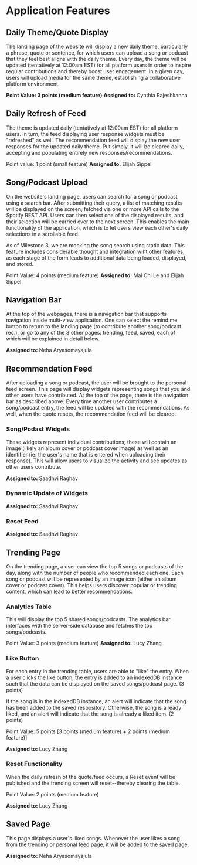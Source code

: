 # Application Features

## Daily Theme/Quote Display

The landing page of the website will display a new daily theme, particularly a phrase, quote or sentence, for which users can upload a song or podcast that they feel best aligns with the daily theme. Every day, the theme will be updated (tentatively at 12:00am EST) for all platform users in order to inspire regular contributions and thereby boost user engagement. In a given day, users will upload media for the same theme, establishing a collaborative platform environment.

**Point Value: 3 points (medium feature)**
**Assigned to:** Cynthia Rajeshkanna

## Daily Refresh of Feed

The theme is updated daily (tentatively at 12:00am EST) for all platform users. In turn, the feed displaying user response widgets must be "refreshed" as well. The recommendation feed will display the new user responses for the updated daily theme. Put simply, it will be cleared daily, accepting and populating entirely new responses/recommendations.

Point value: 1 point (small feature)
**Assigned to:** Elijah Sippel

## Song/Podcast Upload

On the website's landing page, users can search for a song or podcast using a search bar. After submitting their query, a list of matching results will be displayed on the screen, fetched via one or more API calls to the Spotify REST API. Users can then select one of the displayed results, and their selection will be carried over to the next screen. This enables the main functionality of the application, which is to let users view each other's daily selections in a scrollable feed.

As of Milestone 3, we are mocking the song search using static data. This feature includes considerable thought and integration wiht other features, as each stage of the form leads to additional data being loaded, displayed, and stored.

Point Value: 4 points (medium feature)
**Assigned to:** Mai Chi Le and Elijah Sippel

## Navigation Bar 
At the top of the webpages, there is a navigation bar that supports navigation inside multi-view application. One can select the remind.me button to return to the landing page (to contribute another song/podcast rec.), or go to any of the 3 other pages: trending, feed, saved, each of which will be explained in detail below. 

**Assigned to:** Neha Aryasomayajula

## Recommendation Feed

After uploading a song or podcast, the user will be brought to the personal feed screen. This page will display widgets representing songs that you and other users have contributed. At the top of the page, there is the navigation bar as described above. Every time another user contributes a song/podcast entry, the feed will be updated with the recommendations. As well, when the quote resets, the recommendation feed will be cleared. 

### Song/Podast Widgets

These widgets represent individual contributions; these will contain an image (likely an album cover or podcast cover image) as well as an identifier (ie: the user's name that is entered when uploading their response). This will allow users to visualize the activity and see updates as other users contribute.

**Assigned to:** Saadhvi Raghav

### Dynamic Update of Widgets
**Assigned to:** Saadhvi Raghav

### Reset Feed 
**Assigned to:** Saadhvi Raghav

## Trending Page
On the trending page, a user can view the top 5 songs or podcasts of the day, along with the number of people who recommended each one. Each song or podcast will be represented by an image icon (either an album cover or podcast cover). This helps users discover popular or trending content, which can lead to better recommendations.

### Analytics Table
This will display the top 5 shared songs/podcasts. The analytics bar interfaces with the server-side database and fetches the top songs/podcasts. 

Point Value: 3 points (medium feature)
**Assigned to:** Lucy Zhang

### Like Button
For each entry in the trending table, users are able to "like" the entry. When a user clicks the like button, the entry is added to an indexedDB instance such that the data can be displayed on the saved songs/podcast page. (3 points)

If the song is in the indexedDB instance, an alert will indicate that the song has been added to the saved respository. Otherwise, the song is already liked, and an alert will indicate that the song is already a liked item. (2 points)

Point Value: 5 points [3 points (medium feature) + 2 points (medium feature)]

**Assigned to:** Lucy Zhang 

### Reset Functionality
When the daily refresh of the quote/feed occurs, a Reset event will be published and the trending screen will reset--thereby clearing the table. 

Point Value: 2 points (medium feature)

**Assigned to:** Lucy Zhang 

## Saved Page
This page displays a user's liked songs. Whenever the user likes a song from the trending or personal feed page, it will be added to the saved page. 

**Assigned to:** Neha Aryasomayajula 
